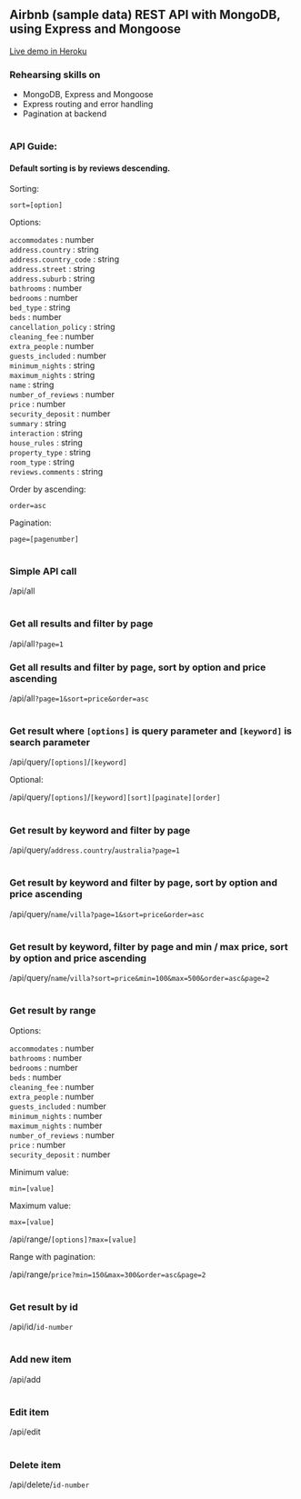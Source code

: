 ## Airbnb (sample data) REST API with MongoDB, using Express and Mongoose

[Live demo in Heroku](https://airbnb-restapi.herokuapp.com)

### Rehearsing skills on

- MongoDB, Express and Mongoose
- Express routing and error handling
- Pagination at backend

#

### API Guide:

#### Default sorting is by reviews descending.

Sorting:

`sort=[option]`  

Options:

`accommodates` : number  
`address.country` : string  
`address.country_code` : string  
`address.street` : string  
`address.suburb` : string  
`bathrooms` : number  
`bedrooms` : number  
`bed_type` : string  
`beds` : number  
`cancellation_policy` : string  
`cleaning_fee` : number  
`extra_people` : number  
`guests_included` : number  
`minimum_nights` : string  
`maximum_nights` : string  
`name` : string  
`number_of_reviews` : number  
`price` : number  
`security_deposit` : number  
`summary` : string  
`interaction` : string  
`house_rules` : string  
`property_type` : string  
`room_type` : string  
`reviews.comments` : string

Order by ascending:

`order=asc`

Pagination:

`page=[pagenumber]`

#

### Simple API call

/api/all

#

### Get all results and filter by page

/api/all`?page=1`

### Get all results and filter by page, sort by option and price ascending

/api/all`?page=1&sort=price&order=asc`

#

### Get result where `[options]` is query parameter and `[keyword]` is search parameter  

/api/query/`[options]`/`[keyword]`

Optional:

/api/query/`[options]`/`[keyword][sort][paginate][order]` 

#

### Get result by keyword and filter by page

/api/query/`address.country`/`australia?page=1`

#

### Get result by keyword and filter by page, sort by option and price ascending

/api/query/`name`/`villa?page=1&sort=price&order=asc`

#

### Get result by keyword, filter by page and min / max price, sort by option and price ascending

/api/query/`name`/`villa?sort=price&min=100&max=500&order=asc&page=2`

#

### Get result by range

Options:

`accommodates` : number  
`bathrooms` : number  
`bedrooms` : number  
`beds` : number  
`cleaning_fee` : number  
`extra_people` : number  
`guests_included` : number  
`minimum_nights` : number  
`maximum_nights` : number  
`number_of_reviews` : number  
`price` : number  
`security_deposit` : number

Minimum value:

`min=[value]`

Maximum value:

`max=[value]`

/api/range/`[options]?max=[value]`

Range with pagination:

/api/range/`price?min=150&max=300&order=asc&page=2`

#

### Get result by id

/api/id/`id-number`

#

### Add new item

/api/add

#

### Edit item

/api/edit

#

### Delete item

/api/delete/`id-number`
